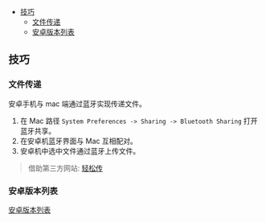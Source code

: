 - [技巧](#技巧)
  - [文件传递](#文件传递)
  - [安卓版本列表](#安卓版本列表)

## 技巧

### 文件传递

安卓手机与 mac 端通过蓝牙实现传递文件。

1. 在 Mac 路径 `System Preferences -> Sharing -> Bluetooth Sharing` 打开蓝牙共享。
2. 在安卓机蓝牙界面与 Mac 互相配对。
3. 安卓机中选中文件通过蓝牙上传文件。

> 借助第三方网站: [轻松传](https://easychuan.cn/?mode=standalone)

### 安卓版本列表

[安卓版本列表](https://zh.m.wikipedia.org/zh-sg/Android%E7%89%88%E6%9C%AC%E5%88%97%E8%A1%A8)
